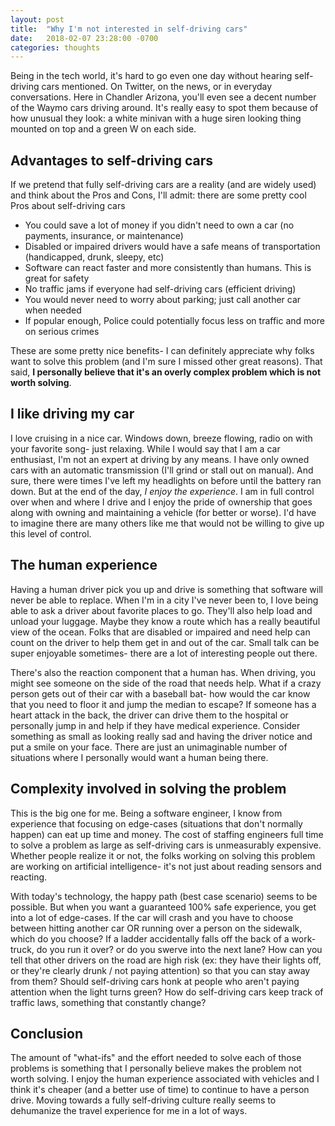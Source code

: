 ```yaml
---
layout: post
title:  "Why I'm not interested in self-driving cars"
date:   2018-02-07 23:28:00 -0700
categories: thoughts
---
```

Being in the tech world, it's hard to go even one day without hearing self-driving cars mentioned. On Twitter, on the news, or in everyday conversations. Here in Chandler Arizona, you'll even see a decent number of the Waymo cars driving around. It's really easy to spot them because of how unusual they look: a white minivan with a huge siren looking thing mounted on top and a green W on each side.

## Advantages to self-driving cars
If we pretend that fully self-driving cars are a reality (and are widely used) and think about the Pros and Cons, I'll admit: there are some pretty cool Pros about self-driving cars
- You could save a lot of money if you didn't need to own a car (no payments, insurance, or maintenance)
- Disabled or impaired drivers would have a safe means of transportation (handicapped, drunk, sleepy, etc)
- Software can react faster and more consistently than humans. This is great for safety
- No traffic jams if everyone had self-driving cars (efficient driving)
- You would never need to worry about parking; just call another car when needed
- If popular enough, Police could potentially focus less on traffic and more on serious crimes

These are some pretty nice benefits- I can definitely appreciate why folks want to solve this problem (and I'm sure I missed other great reasons). That said, <strong>I personally believe that it's an overly complex problem which is not worth solving</strong>.

## I like driving my car
I love cruising in a nice car. Windows down, breeze flowing, radio on with your favorite song- just relaxing. While I would say that I am a car enthusiast, I'm not an expert at driving by any means. I have only owned cars with an automatic transmission (I'll grind or stall out on manual). And sure, there were times I've left my headlights on before until the battery ran down. But at the end of the day, <em>I enjoy the experience</em>. I am in full control over when and where I drive and I enjoy the pride of ownership that goes along with owning and maintaining a vehicle (for better or worse). I'd have to imagine there are many others like me that would not be willing to give up this level of control.

## The human experience
Having a human driver pick you up and drive is something that software will never be able to replace. When I'm in a city I've never been to, I love being able to ask a driver about favorite places to go. They'll also help load and unload your luggage. Maybe they know a route which has a really beautiful view of the ocean. Folks that are disabled or impaired and need help can count on the driver to help them get in and out of the car. Small talk can be super enjoyable sometimes- there are a lot of interesting people out there.

There's also the reaction component that a human has. When driving, you might see someone on the side of the road that needs help. What if a crazy person gets out of their car with a baseball bat- how would the car know that you need to floor it and jump the median to escape? If someone has a heart attack in the back, the driver can drive them to the hospital or personally jump in and help if they have medical experience. Consider something as small as looking really sad and having the driver notice and put a smile on your face. There are just an unimaginable number of situations where I personally would want a human being there.

## Complexity involved in solving the problem
This is the big one for me. Being a software engineer, I know from experience that focusing on edge-cases (situations that don't normally happen) can eat up time and money. The cost of staffing engineers full time to solve a problem as large as self-driving cars is unmeasurably expensive. Whether people realize it or not, the folks working on solving this problem are working on artificial intelligence- it's not just about reading sensors and reacting.

With today's technology, the happy path (best case scenario) seems to be possible. But when you want a guaranteed 100% safe experience, you get into a lot of edge-cases. If the car will crash and you have to choose between hitting another car OR running over a person on the sidewalk, which do you choose? If a ladder accidentally falls off the back of a work-truck, do you run it over? or do you swerve into the next lane? How can you tell that other drivers on the road are high risk (ex: they have their lights off, or they're clearly drunk / not paying attention) so that you can stay away from them? Should self-driving cars honk at people who aren't paying attention when the light turns green? How do self-driving cars keep track of traffic laws, something that constantly change?

## Conclusion
The amount of "what-ifs" and the effort needed to solve each of those problems is something that I personally believe makes the problem not worth solving. I enjoy the human experience associated with vehicles and I think it's cheaper (and a better use of time) to continue to have a person drive. Moving towards a fully self-driving culture really seems to dehumanize the travel experience for me in a lot of ways.